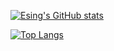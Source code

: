 [![Esing's GitHub stats](https://github-readme-stats.vercel.app/api?username=Zxis233&count_private=true&theme=monokai&title_color=2edfa3&text_color=feeeed)](https://github.com/anuraghazra/github-readme-stats)

[![Top Langs](https://github-readme-stats.vercel.app/api/top-langs/?username=Zxis233&theme=monokai&title_color=2edfa3&text_color=feeeed)](https://github.com/anuraghazra/github-readme-stats)
